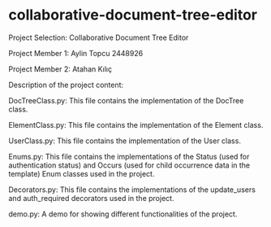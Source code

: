# collaborative-document-tree-editor

Project Selection: Collaborative Document Tree Editor

Project Member 1: Aylin Topcu 2448926

Project Member 2: Atahan Kılıç 

Description of the project content:

DocTreeClass.py: This file contains the implementation of the DocTree class.

ElementClass.py: This file contains the implementation of the Element class.

UserClass.py: This file contains the implementation of the User class.

Enums.py: This file contains the implementations of the Status (used for authentication status) and Occurs (used for child occurrence data in the template) Enum classes used in the project. 

Decorators.py: This file contains the implementations of the update_users and auth_required decorators used in the project.

demo.py: A demo for showing different functionalities of the project.


